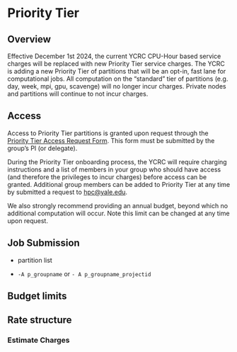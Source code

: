 # Priority Tier

## Overview

Effective December 1st 2024, the current YCRC CPU-Hour based service charges will be replaced with new Priority Tier service charges.
The YCRC is adding a new Priority Tier of partitions that will be an opt-in, fast lane for computational jobs. 
All computation on the “standard” tier of partitions (e.g. day, week, mpi, gpu, scavenge) will no longer incur charges.
Private nodes and partitions will continue to not incur charges.


## Access

Access to Priority Tier partitions is granted upon request through the [Priority Tier Access Request Form](https://docs.google.com/forms/d/1gXaOiOwmU-YY1Q5k2mJJRmEHTeJcBs9BlkJ7n1akF1Q).
This form must be submitted by the group’s PI (or delegate).

During the Priority Tier onboarding process, the YCRC will require charging instructions and a list of members in your group who should have access (and therefore the privileges to incur charges) before access can be granted.
Additional group members can be added to Priority Tier at any time by submitted a request to [hpc@yale.edu](mailto:hpc@yale.edu).

We also strongly recommend providing an annual budget, beyond which no additional computation will occur. Note this limit can be changed at any time upon request.


## Job Submission

- partition list

- `-A p_groupname` or `- A p_groupname_projectid`


## Budget limits



## Rate structure



### Estimate Charges

